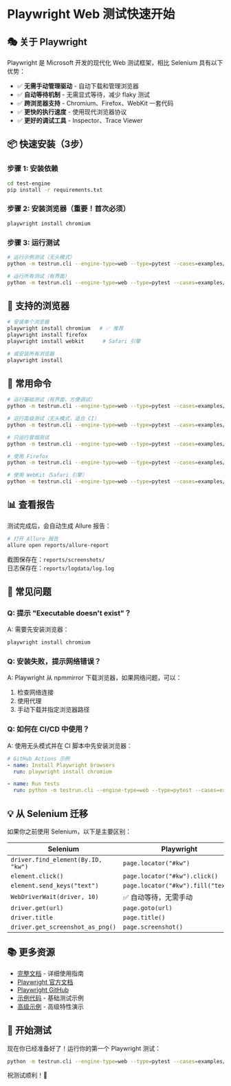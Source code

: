 # Playwright Web 测试快速开始

## 🎭 关于 Playwright

Playwright 是 Microsoft 开发的现代化 Web 测试框架，相比 Selenium 具有以下优势：

- ✅ **无需手动管理驱动** - 自动下载和管理浏览器
- ✅ **自动等待机制** - 无需显式等待，减少 flaky 测试
- ✅ **跨浏览器支持** - Chromium、Firefox、WebKit 一套代码
- ✅ **更快的执行速度** - 使用现代浏览器协议
- ✅ **更好的调试工具** - Inspector、Trace Viewer

## 📦 快速安装（3步）

### 步骤 1: 安装依赖

```bash
cd test-engine
pip install -r requirements.txt
```

### 步骤 2: 安装浏览器（**重要！首次必须**）

```bash
playwright install chromium
```

### 步骤 3: 运行测试

```bash
# 运行示例测试（无头模式）
python -m testrun.cli --engine-type=web --type=pytest --cases=examples/web-pytest-scripts/test_web_basic.py::TestBaiduSearch::test_baidu_homepage --browser=chromium --headless=true

# 运行所有测试（有界面）
python -m testrun.cli --engine-type=web --type=pytest --cases=examples/web-pytest-scripts --browser=chromium --headless=false
```

## 🎯 支持的浏览器

```bash
# 安装单个浏览器
playwright install chromium   # ✅ 推荐
playwright install firefox
playwright install webkit      # Safari 引擎

# 或安装所有浏览器
playwright install
```

## 🚀 常用命令

```bash
# 运行基础测试（有界面，方便调试）
python -m testrun.cli --engine-type=web --type=pytest --cases=examples/web-pytest-scripts/test_web_basic.py --browser=chromium

# 运行高级测试（无头模式，适合 CI）
python -m testrun.cli --engine-type=web --type=pytest --cases=examples/web-pytest-scripts/test_web_advanced.py --browser=chromium --headless=true

# 只运行冒烟测试
python -m testrun.cli --engine-type=web --type=pytest --cases=examples/web-pytest-scripts --browser=chromium -m smoke

# 使用 Firefox
python -m testrun.cli --engine-type=web --type=pytest --cases=examples/web-pytest-scripts --browser=firefox

# 使用 WebKit（Safari 引擎）
python -m testrun.cli --engine-type=web --type=pytest --cases=examples/web-pytest-scripts --browser=webkit
```

## 📊 查看报告

测试完成后，会自动生成 Allure 报告：

```bash
# 打开 Allure 报告
allure open reports/allure-report
```

截图保存在：`reports/screenshots/`  
日志保存在：`reports/logdata/log.log`

## 🔧 常见问题

### Q: 提示 "Executable doesn't exist"？

A: 需要先安装浏览器：

```bash
playwright install chromium
```

### Q: 安装失败，提示网络错误？

A: Playwright 从 npmmirror 下载浏览器，如果网络问题，可以：

1. 检查网络连接
2. 使用代理
3. 手动下载并指定浏览器路径

### Q: 如何在 CI/CD 中使用？

A: 使用无头模式并在 CI 脚本中先安装浏览器：

```yaml
# GitHub Actions 示例
- name: Install Playwright browsers
  run: playwright install chromium

- name: Run tests
  run: python -m testrun.cli --engine-type=web --type=pytest --cases=examples/web-pytest-scripts --browser=chromium --headless=true
```

## 💡 从 Selenium 迁移

如果你之前使用 Selenium，以下是主要区别：

| Selenium | Playwright |
|----------|-----------|
| `driver.find_element(By.ID, "kw")` | `page.locator("#kw")` |
| `element.click()` | `page.locator("#kw").click()` |
| `element.send_keys("text")` | `page.locator("#kw").fill("text")` |
| `WebDriverWait(driver, 10)` | ✅ 自动等待，无需手动 |
| `driver.get(url)` | `page.goto(url)` |
| `driver.title` | `page.title()` |
| `driver.get_screenshot_as_png()` | `page.screenshot()` |

## 📚 更多资源

- [完整文档](README.md) - 详细使用指南
- [Playwright 官方文档](https://playwright.dev/python/)
- [Playwright GitHub](https://github.com/microsoft/playwright)
- [示例代码](test_web_basic.py) - 基础测试示例
- [高级示例](test_web_advanced.py) - 高级特性演示

## 🎉 开始测试

现在你已经准备好了！运行你的第一个 Playwright 测试：

```bash
python -m testrun.cli --engine-type=web --type=pytest --cases=examples/web-pytest-scripts/test_web_basic.py::TestBaiduSearch::test_baidu_homepage --browser=chromium
```

祝测试顺利！🚀
